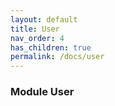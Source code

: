 ```yaml
---
layout: default
title: User
nav_order: 4
has_children: true
permalink: /docs/user
---
```

### Module User